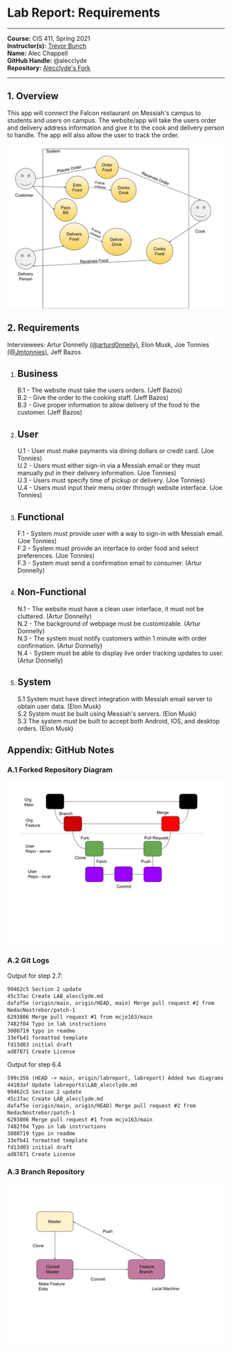 # Lab Report: Requirements
___
**Course:** CIS 411, Spring 2021  
**Instructor(s):** [Trevor Bunch](https://github.com/trevordbunch)  
**Name:** Alec Chappell  
**GitHub Handle:** @alecclyde  
**Repository:** [Alecclyde's Fork](https://github.com/alecclyde/cis411_lab0_req)  
___

## 1. Overview  

This app will connect the Falcon restaurant on Messiah's campus to students and users on campus. The website/app will take the users order and delivery address information and give it to the cook and delivery person to handle. The app will also allow the user to track the order.

![Use Case](../assets/Use%20Case.svg)

## 2. Requirements

Interviewees: Artur Donnelly [(@arturd0nnelly)](https://github.com/arturd0nnelly), Elon Musk, Joe Tonnies [(@Jmtonnies)](https://github.com/Jmtonnies), Jeff Bazos

1. Business 
   - 
    B.1 - The website must take the users orders. (Jeff Bazos)  
    B.2 - Give the order to the cooking staff. (Jeff Bazos)  
    B.3 - Give proper information to allow delivery of the food to the customer. (Jeff Bazos)

2. User 
   -  
   U.1 - User must make payments via dining dollars or credit card. (Joe Tonnies)  
   U.2 - Users must either sign-in via a Messiah email or they must manually put in their delivery information. (Joe Tonnies)  
   U.3 - Users must specify time of pickup or delivery. (Joe Tonnies)  
   U.4 - Users must input their menu order through website interface. (Joe Tonnies)
    
3. Functional 
   - 
   F.1 - System must provide user with a way to sign-in with Messiah email. (Joe Tonnies)  
   F.2 - System must provide an interface to order food and select preferences. (Joe Tonnies)  
   F.3 - System must send a confirmation email to consumer. (Artur Donnelly)   

4. Non-Functional 
   -  
   N.1 - The website must have a clean user interface, it must not be cluttered. (Artur Donnelly)  
   N.2 - The background of webpage must be customizable. (Artur Donnelly)  
   N.3 - The system must notify customers within 1 minute with order confirmation. (Artur Donnelly)  
   N.4 - System must be able to display live order tracking updates to user. (Artur Donnelly)

5. System 
   - 
   S.1 System must have direct integration with Messiah email server to obtain user data. (Elon Musk)  
   S.2 System must be built using Messiah's servers. (Elon Musk)  
   S.3 The system must be built to accept both Android, IOS, and desktop orders. (Elon Musk)


## Appendix: GitHub Notes

### A.1 Forked Repository Diagram 

![The way GitHub functions](../assets/GitHub%20vs%20Fork.svg)

### A.2 Git Logs  

Output for step 2.7:  
 ```markdowns  
99462c5 Section 2 update  
45c37ac Create LAB_alecclyde.md  
dafaf5e (origin/main, origin/HEAD, main) Merge pull request #2 from NedacNostrebor/patch-1  
6293806 Merge pull request #1 from mcjo163/main  
7482f04 Typo in lab instructions  
3080719 typo in readme  
33efb41 formatted template  
fd13d03 initial draft  
ad87871 Create License  
```
Output for step 6.4   
```markdowns
599c356 (HEAD -> main, origin/labreport, labreport) Added two diagrams
44103af Update labreports\LAB_alecclyde.md
99462c5 Section 2 update
45c37ac Create LAB_alecclyde.md
dafaf5e (origin/main, origin/HEAD) Merge pull request #2 from NedacNostrebor/patch-1
6293806 Merge pull request #1 from mcjo163/main
7482f04 Typo in lab instructions
3080719 typo in readme
33efb41 formatted template
fd13d03 initial draft
ad87871 Create License
```

### A.3 Branch Repository

![Master VS Feature branch](../assets/MasterVsFeature.svg)